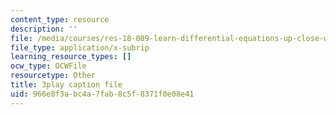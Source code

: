 ```yaml
---
content_type: resource
description: ''
file: /media/courses/res-18-009-learn-differential-equations-up-close-with-gilbert-strang-and-cleve-moler-fall-2015/966e8f3abc4a7fab8c5f8371f0e08e41_PoHO4PZtW78.srt
file_type: application/x-subrip
learning_resource_types: []
ocw_type: OCWFile
resourcetype: Other
title: 3play caption file
uid: 966e8f3a-bc4a-7fab-8c5f-8371f0e08e41
---
```

